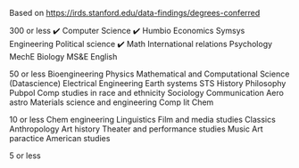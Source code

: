 Based on https://irds.stanford.edu/data-findings/degrees-conferred

300 or less
✔️ Computer Science
✔️ Humbio
Economics
Symsys
Engineering
Political science
✔️ Math
International relations
Psychology
MechE
Biology
MS&E
English

50 or less
Bioengineering
Physics
Mathematical and Computational Science (Datascience)
Electrical Engineering
Earth systems
STS
History
Philosophy
Pubpol
Comp studies in race and ethnicity
Sociology
Communication
Aero astro
Materials science and engineering
Comp lit
Chem

10 or less
Chem engineering
Linguistics
Film and media studies
Classics
Anthropology
Art history
Theater and performance studies
Music
Art paractice
American studies

5 or less
